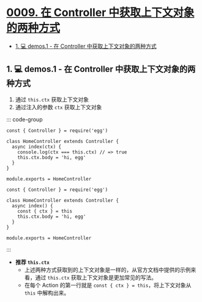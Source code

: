 # [0009. 在 Controller 中获取上下文对象的两种方式](https://github.com/Tdahuyou/TNotes.egg/tree/main/notes/0009.%20%E5%9C%A8%20Controller%20%E4%B8%AD%E8%8E%B7%E5%8F%96%E4%B8%8A%E4%B8%8B%E6%96%87%E5%AF%B9%E8%B1%A1%E7%9A%84%E4%B8%A4%E7%A7%8D%E6%96%B9%E5%BC%8F)

<!-- region:toc -->
- [1. 💻 demos.1 - 在 Controller 中获取上下文对象的两种方式](#1--demos1---在-controller-中获取上下文对象的两种方式)
<!-- endregion:toc -->

## 1. 💻 demos.1 - 在 Controller 中获取上下文对象的两种方式

1. 通过 `this.ctx` 获取上下文对象
2. 通过注入的参数 `ctx` 获取上下文对象

::: code-group

```js{5} [app/controller/home.js]
const { Controller } = require('egg')

class HomeController extends Controller {
  async index(ctx) {
    console.log(ctx === this.ctx) // => true
    this.ctx.body = 'hi, egg'
  }
}

module.exports = HomeController
```

```js{5} [常见写法]
const { Controller } = require('egg')

class HomeController extends Controller {
  async index() {
    const { ctx } = this
    this.ctx.body = 'hi, egg'
  }
}

module.exports = HomeController
```

:::

- **推荐 `this.ctx`**
  - 上述两种方式获取到的上下文对象是一样的，从官方文档中提供的示例来看，通过 `this.ctx` 获取上下文对象是更加常见的写法。
  - 在每个 Action 的第一行就是 `const { ctx } = this`，将上下文对象从 `this` 中解构出来。
